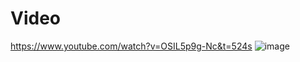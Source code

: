 # Video 
https://www.youtube.com/watch?v=OSIL5p9g-Nc&t=524s
![image](https://github.com/LYingSiMon/LyValorant/assets/51651107/9e922570-11dc-4f00-8d8f-49c79672d0fe)



